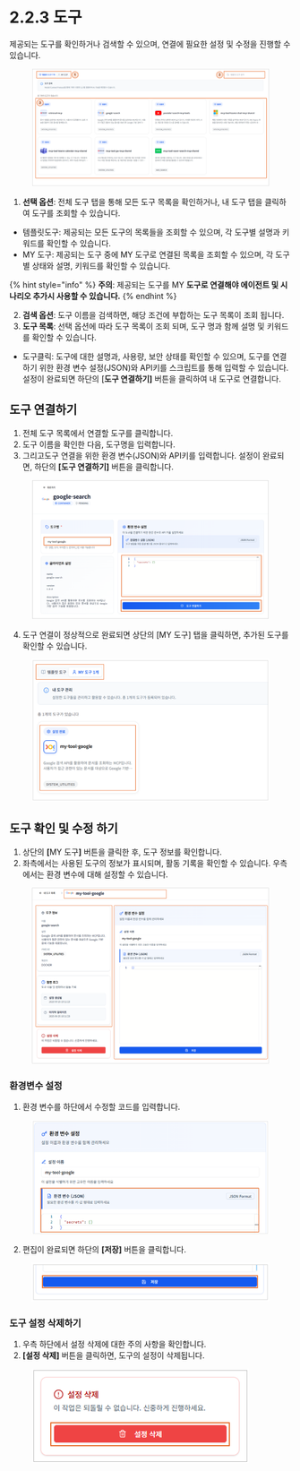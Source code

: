 # 2.2.3 도구

제공되는 도구를 확인하거나 검색할 수 있으며, 연결에 필요한 설정 및 수정을 진행할 수 있습니다.

<figure><img src="../../.gitbook/assets/image (1) (1) (1) (1) (1) (1) (1) (1).png" alt=""><figcaption></figcaption></figure>

1. **선택 옵션**: 전체 도구 탭을 통해 모든 도구 목록을 확인하거나, 내 도구 탭을 클릭하여 도구를 조회할 수 있습니다.

* 템플릿도구: 제공되는 모든 도구의 목록들을 조회할 수 있으며, 각 도구별 설명과 키워드를 확인할 수 있습니다.
* MY 도구: 제공되는 도구 중에 MY 도구로 연결된 목록을 조회할 수 있으며, 각 도구 별 상태와 설명, 키워드를 확인할 수 있습니다.

{% hint style="info" %}
**주의**: 제공되는 도구를 MY **도구로 연결해야 에이전트 및 시나리오 추가시 사용할 수 있습니다.**
{% endhint %}

2. **검색 옵션**: 도구 이름을 검색하면, 해당 조건에 부합하는 도구 목록이 조회 됩니다.
3. **도구 목록**: 선택 옵션에 따라 도구 목록이 조회 되며, 도구 명과 함께 설명 및 키워드를 확인할 수 있습니다.

* 도구클릭: 도구에 대한 설명과, 사용량, 보안 상태를 확인할 수 있으며, 도구를 연결하기 위한 환경 변수 설정(JSON)와 API키를 스크립트를 통해 입력할 수 있습니다. 설정이 완료되면 하단의 \[**도구 연결하기]** 버튼을 클릭하여 내 도구로 연결합니다.&#x20;



## **도구 연결하기**

1. 전체 도구 목록에서 연결할 도구를 클릭합니다.
2. 도구 이름을 확인한 다음, 도구명을 입력합니다.
3. 그리고도구 연결을 위한 환경 변수(JSON)와 API키를 입력합니다. 설정이 완료되면, 하단의 **\[도구 연결하기]** 버튼을 클릭합니다.

<figure><img src="../../.gitbook/assets/image (460).png" alt=""><figcaption></figcaption></figure>

4. 도구 연결이 정상적으로 완료되면 상단의 \[MY 도구] 탭을 클릭하면, 추가된 도구를 확인할  수 있습니다.

<div align="left"><figure><img src="../../.gitbook/assets/image (463).png" alt=""><figcaption></figcaption></figure></div>



## **도구 확인 및 수정 하기**

1. 상단의 **\[**&#x4D;Y 도&#xAD6C;**]** 버튼을 클릭한 후, 도구 정보를 확인합니다.
2. 좌측에서는 사용된 도구의 정보가 표시되며, 활동 기록을 확인할 수 있습니다. 우측에서는 환경 변수에 대해 설정할 수 있습니다.

<figure><img src="../../.gitbook/assets/image (464).png" alt=""><figcaption></figcaption></figure>

### **환경변수 설정**

1. 환경 변수를 하단에서 수정할 코드를 입력합니다.

<div align="left"><figure><img src="../../.gitbook/assets/image (467).png" alt=""><figcaption></figcaption></figure></div>

2. 편집이 완료되면 하단의 **\[저장]** 버튼을 클릭합니다.&#x20;

<div align="left"><figure><img src="../../.gitbook/assets/image (8).png" alt=""><figcaption></figcaption></figure></div>

### **도구 설정 삭제하기**

1. 우측 하단에서 설정 삭제에 대한 주의 사항을 확인합니다.
2. **\[설정 삭제]** 버튼을 클릭하면, 도구의 설정이 삭제됩니다.

<div align="left"><figure><img src="../../.gitbook/assets/image (337).png" alt=""><figcaption></figcaption></figure></div>

